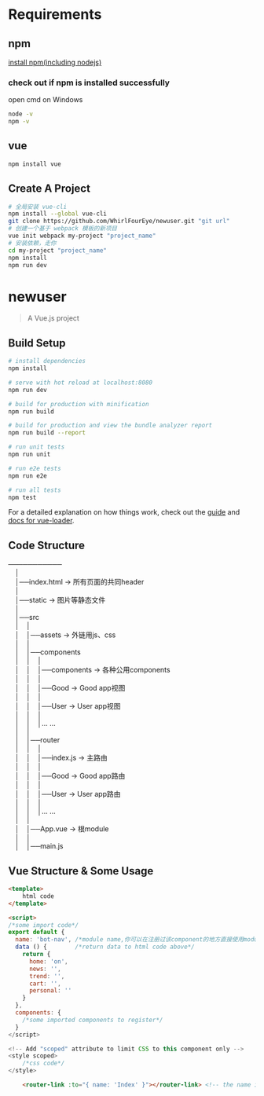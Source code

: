 # Requirements

## npm

[install npm(including nodejs)](https://www.npmjs.com/get-npm?utm_source=house&utm_medium=homepage&utm_campaign=free%20orgs&utm_term=Install%20npm) 

### check out if npm is installed successfully  

open cmd on Windows

``` bash
node -v
npm -v
```

## vue

``` bash
npm install vue
```

## Create A Project

``` bash
# 全局安装 vue-cli
npm install --global vue-cli
git clone https://github.com/WhirlFourEye/newuser.git "git url"
# 创建一个基于 webpack 模板的新项目
vue init webpack my-project "project_name"
# 安装依赖，走你
cd my-project "project_name"
npm install
npm run dev
```

# newuser

> A Vue.js project

## Build Setup

``` bash
# install dependencies
npm install

# serve with hot reload at localhost:8080
npm run dev

# build for production with minification
npm run build

# build for production and view the bundle analyzer report
npm run build --report

# run unit tests
npm run unit

# run e2e tests
npm run e2e

# run all tests
npm test
```

For a detailed explanation on how things work, check out the [guide](http://vuejs-templates.github.io/webpack/) and [docs for vue-loader](http://vuejs.github.io/vue-loader).

## Code Structure

───────────  
&emsp;│  
&emsp;│──index.html -> 所有页面的共同header  
&emsp;│  
&emsp;│──static -> 图片等静态文件  
&emsp;│  
&emsp;│──src  
&emsp;│&emsp;│  
&emsp;│&emsp;│──assets -> 外链用js、css  
&emsp;│&emsp;│  
&emsp;│&emsp;│──components  
&emsp;│&emsp;│&emsp;│  
&emsp;│&emsp;│&emsp;│──components -> 各种公用components  
&emsp;│&emsp;│&emsp;│  
&emsp;│&emsp;│&emsp;│──Good -> Good app视图  
&emsp;│&emsp;│&emsp;│  
&emsp;│&emsp;│&emsp;│──User -> User app视图  
&emsp;│&emsp;│&emsp;│  
&emsp;│&emsp;│&emsp;│... ...  
&emsp;│&emsp;│  
&emsp;│&emsp;│──router  
&emsp;│&emsp;│&emsp;│  
&emsp;│&emsp;│&emsp;│──index.js -> 主路由  
&emsp;│&emsp;│&emsp;│  
&emsp;│&emsp;│&emsp;│──Good -> Good app路由  
&emsp;│&emsp;│&emsp;│  
&emsp;│&emsp;│&emsp;│──User -> User app路由  
&emsp;│&emsp;│&emsp;│  
&emsp;│&emsp;│&emsp;│... ...  
&emsp;│&emsp;│  
&emsp;│&emsp;│──App.vue -> 根module  
&emsp;│&emsp;│  
&emsp;│&emsp;│──main.js

## Vue Structure & Some Usage

```html
<template>
    html code
</template>

<script>
/*some import code*/ 
export default {
  name: 'bot-nav', /*module name,你可以在注册过该component的地方直接使用module eg.<bot-nav></bot-nav>*/
  data () {        /*return data to html code above*/
    return {
      home: 'on',
      news: '',
      trend: '',
      cart: '',
      personal: ''
    }
  },
  components: {
    /*some imported components to register*/
  }
</script>

<!-- Add "scoped" attribute to limit CSS to this component only -->
<style scoped>
    /*css code*/
</style>
```

```html
    <router-link :to="{ name: 'Index' }"></router-link> <!-- the name in router-->
```